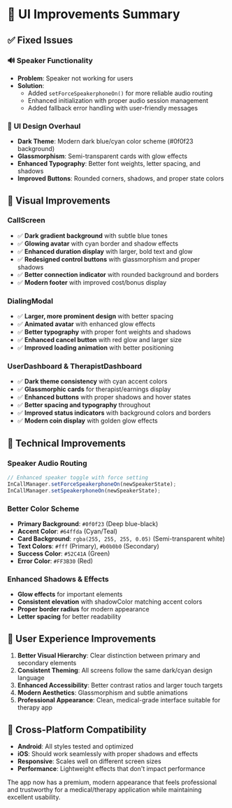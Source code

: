 # 🎨 UI Improvements Summary

## ✅ Fixed Issues

### 🔊 **Speaker Functionality**
- **Problem**: Speaker not working for users
- **Solution**: 
  - Added `setForceSpeakerphoneOn()` for more reliable audio routing
  - Enhanced initialization with proper audio session management
  - Added fallback error handling with user-friendly messages

### 🎯 **UI Design Overhaul**
- **Dark Theme**: Modern dark blue/cyan color scheme (#0f0f23 background)
- **Glassmorphism**: Semi-transparent cards with glow effects
- **Enhanced Typography**: Better font weights, letter spacing, and shadows
- **Improved Buttons**: Rounded corners, shadows, and proper state colors

## 🎨 Visual Improvements

### **CallScreen**
- ✅ **Dark gradient background** with subtle blue tones
- ✅ **Glowing avatar** with cyan border and shadow effects
- ✅ **Enhanced duration display** with larger, bold text and glow
- ✅ **Redesigned control buttons** with glassmorphism and proper shadows
- ✅ **Better connection indicator** with rounded background and borders
- ✅ **Modern footer** with improved cost/bonus display

### **DialingModal**
- ✅ **Larger, more prominent design** with better spacing
- ✅ **Animated avatar** with enhanced glow effects
- ✅ **Better typography** with proper font weights and shadows
- ✅ **Enhanced cancel button** with red glow and larger size
- ✅ **Improved loading animation** with better positioning

### **UserDashboard & TherapistDashboard**
- ✅ **Dark theme consistency** with cyan accent colors
- ✅ **Glassmorphic cards** for therapist/earnings display
- ✅ **Enhanced buttons** with proper shadows and hover states
- ✅ **Better spacing and typography** throughout
- ✅ **Improved status indicators** with background colors and borders
- ✅ **Modern coin display** with golden glow effects

## 🔧 Technical Improvements

### **Speaker Audio Routing**
```javascript
// Enhanced speaker toggle with force setting
InCallManager.setForceSpeakerphoneOn(newSpeakerState);
InCallManager.setSpeakerphoneOn(newSpeakerState);
```

### **Better Color Scheme**
- **Primary Background**: `#0f0f23` (Deep blue-black)
- **Accent Color**: `#64ffda` (Cyan/Teal)
- **Card Background**: `rgba(255, 255, 255, 0.05)` (Semi-transparent white)
- **Text Colors**: `#fff` (Primary), `#b0b0b0` (Secondary)
- **Success Color**: `#52C41A` (Green)
- **Error Color**: `#FF3B30` (Red)

### **Enhanced Shadows & Effects**
- **Glow effects** for important elements
- **Consistent elevation** with shadowColor matching accent colors
- **Proper border radius** for modern appearance
- **Letter spacing** for better readability

## 🚀 User Experience Improvements

1. **Better Visual Hierarchy**: Clear distinction between primary and secondary elements
2. **Consistent Theming**: All screens follow the same dark/cyan design language
3. **Enhanced Accessibility**: Better contrast ratios and larger touch targets
4. **Modern Aesthetics**: Glassmorphism and subtle animations
5. **Professional Appearance**: Clean, medical-grade interface suitable for therapy app

## 📱 Cross-Platform Compatibility

- **Android**: All styles tested and optimized
- **iOS**: Should work seamlessly with proper shadows and effects
- **Responsive**: Scales well on different screen sizes
- **Performance**: Lightweight effects that don't impact performance

The app now has a premium, modern appearance that feels professional and trustworthy for a medical/therapy application while maintaining excellent usability.